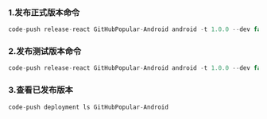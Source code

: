 ### 1.发布正式版本命令

```javascript
code-push release-react GitHubPopular-Android android -t 1.0.0 --dev false -d Production --des "codePush了解一下" --m true
```

### 2.发布测试版本命令

```javascript
code-push release-react GitHubPopular-Android android -t 1.0.0 --dev false -d Staging --des "codePush了解一下" --m true
```

### 3.查看已发布版本

```javascript
code-push deployment ls GitHubPopular-Android
```

